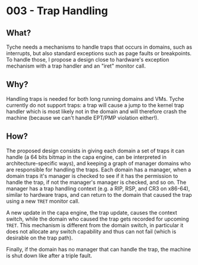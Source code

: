 # 003 - Trap Handling

## What?

Tyche needs a mechanisms to handle traps that occurs in domains, such as interrupts, but also standard exceptions such as page faults or breakpoints.
To handle those, I propose a design close to hardware's exception mechanism with a trap handler and an "iret" monitor call.

## Why?

Handling traps is needed for both long running domains and VMs.
Tyche currently do not support traps: a trap will cause a jump to the kernel trap handler which is most likely not in the domain and will therefore crash the machine (because we can't handle EPT/PMP violation either!).

## How?

The proposed design consists in giving each domain a set of traps it can handle (a 64 bits bitmap in the capa engine, can be interpreted in architecture-specific ways), and keeping a graph of manager domains who are responsible for handling the traps.
Each domain has a manager, when a domain traps it's manager is checked to see if it has the permission to handle the trap, if not the manager's manager is checked, and so on.
The manager has a trap handling context (e.g. a RIP, RSP, and CR3 on x86-64), similar to hardware traps, and can return to the domain that caused the trap using a new `TRET` monitor call.

A new update in the capa engine, the trap update, causes the context switch, while the domain who caused the trap gets recorded for upcoming `TRET`.
This mechanism is different from the domain switch, in particular it does not allocate any switch capability and thus can not fail (which is desirable on the trap path).

Finally, if the domain has no manager that can handle the trap, the machine is shut down like after a triple fault.

